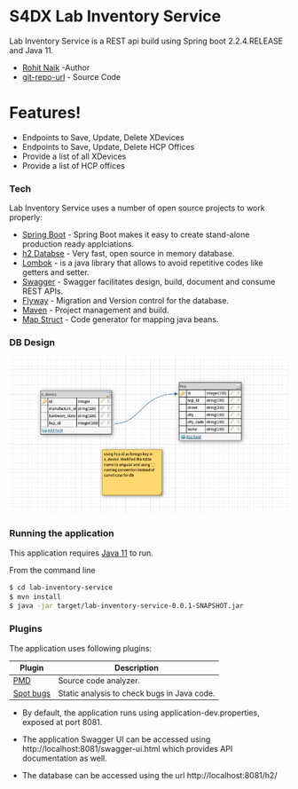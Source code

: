 # S4DX Lab Inventory Service

Lab Inventory Service is a REST api build using Spring boot 2.2.4.RELEASE and Java 11.
 * [Rohit Naik] -Author 
 * [git-repo-url] - Source Code

# Features!

  - Endpoints to Save, Update, Delete XDevices
  - Endpoints to  Save, Update, Delete HCP Offices
  - Provide a list of all XDevices
  - Provide a list of HCP offices

### Tech

Lab Inventory Service uses a number of open source projects to work properly:

* [Spring Boot] - Spring Boot makes it easy to create stand-alone production ready applciations.
* [h2 Databse] - Very fast, open source in memory database.
* [Lombok] - is a java library that allows to avoid repetitive codes like getters and setter.
* [Swagger] - Swagger facilitates design, build, document and consume REST APIs.
* [Flyway] - Migration and Version control for the database.
* [Maven] - Project management and build.
* [Map Struct] - Code generator for mapping java beans.

### DB Design

![Database design](db-design.png)

### Running the application

This application requires [Java 11] to run.

From the command line 

```sh
$ cd lab-inventory-service
$ mvn install
$ java -jar target/lab-inventory-service-0.0.1-SNAPSHOT.jar
```


### Plugins

The application uses following plugins:

| Plugin | Description | 
| ------ | ------ |
| [PMD] | Source code analyzer. |
| [Spot bugs] | Static analysis to check bugs in Java code. |


* By default, the application runs using application-dev.properties, exposed at port 8081. 
* The application Swagger UI can be accessed using http://localhost:8081/swagger-ui.html which provides API documentation as well.
* The database can be accessed using the url http://localhost:8081/h2/









 
  
   [git-repo-url]: <https://github.com/nrohitnaik/lab-inventory-service.git>
   [Rohit Naik]: <https://github.com/nrohitnaik>
   [spring boot]: <https://spring.io/projects/spring-boot>
   [Java 11]: <https://openjdk.java.net/projects/jdk/11/>
   [Lombok]: <https://projectlombok.org/>
   [Swagger]: <https://swagger.io/docs/specification/about/>
   [h2 Databse]: <https://www.h2database.com/html/main.html>
   [flyway]: <https://flywaydb.org/>
   [Maven]: <https://maven.apache.org/>
   [Map Struct]: <https://mapstruct.org/>
   [PMD]: <https://pmd.github.io/>
   [Spot Bugs]: <https://spotbugs.github.io/>
 

  
